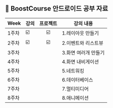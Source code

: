 ##  🍎 BoostCourse 안드로이드 공부 자료

| Week | 강의 | 프로젝트 |강의 내용 |
| ------ | -- | :----: |----------- |
| 1주차 | ☑️ |  ☑️ | 1.레이아웃 만들기 |
| 2주차 | ☑️ | ☑️ | 2.이벤트와 리스트뷰  |
| 3주차 |  |  | 3.화면 여러개 만들기 |
| 4주차 |  |  | 4.화면 내비게이션 |
| 5주차 |  |  | 5.네트워킹 |
| 6주차 |  |  | 6.데이터베이스  |
| 7주차 |  |  | 7.멀티미디어 |
| 8주차 |  |  | 8.애니메이션  |

